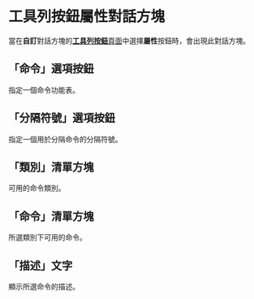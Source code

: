 # 工具列按鈕屬性對話方塊

當在**自訂**對話方塊的[**工具列按鈕**頁面](../index.md)中選擇**屬性**按鈕時，會出現此對話方塊。

## 「命令」選項按鈕

指定一個命令功能表。

## 「分隔符號」選項按鈕

指定一個用於分隔命令的分隔符號。

## 「類別」清單方塊

可用的命令類別。

## 「命令」清單方塊

所選類別下可用的命令。

## 「描述」文字

顯示所選命令的描述。